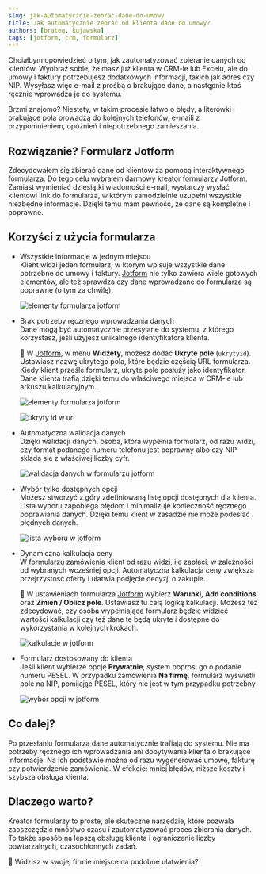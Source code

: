 ```yaml
---
slug: jak-automatycznie-zebrac-dane-do-umowy
title: Jak automatycznie zebrać od klienta dane do umowy?
authors: [brateq, kujawska]
tags: [jotform, crm, formularz]
---
```


Chciałbym opowiedzieć o tym, jak zautomatyzować zbieranie danych od klientów. Wyobraź sobie, że masz już klienta w CRM-ie lub Excelu, ale do umowy i faktury potrzebujesz dodatkowych informacji, takich jak adres czy NIP. <!-- truncate -->Wysyłasz więc e-mail z prośbą o brakujące dane, a następnie ktoś ręcznie wprowadza je do systemu. 

Brzmi znajomo? Niestety, w takim procesie łatwo o błędy, a literówki i brakujące pola prowadzą do kolejnych telefonów, e-maili z przypomnieniem, opóźnień i niepotrzebnego zamieszania.

## Rozwiązanie? Formularz Jotform

Zdecydowałem się zbierać dane od klientów za pomocą interaktywnego formularza. Do tego celu wybrałem darmowy kreator formularzy [Jotform](https://www.jotform.com/pl/). Zamiast wymieniać dziesiątki wiadomości e-mail, wystarczy wysłać klientowi link do formularza, w którym samodzielnie uzupełni wszystkie niezbędne informacje. Dzięki temu mam pewność, że dane są kompletne i poprawne.

## Korzyści z użycia formularza

* Wszystkie informacje w jednym miejscu  
    Klient widzi jeden formularz, w którym wpisuje wszystkie dane potrzebne do umowy i faktury. [Jotform](https://www.jotform.com/pl/) nie tylko zawiera wiele gotowych elementów, ale też sprawdza czy dane wprowadzane do formularza są poprawne (o tym za chwilę).

    ![elementy formularza jotform](./jotform-elems-2.png)

* Brak potrzeby ręcznego wprowadzania danych  
    Dane mogą być automatycznie przesyłane do systemu, z którego korzystasz, jeśli użyjesz unikalnego identyfikatora klienta.

    🔧 W [Jotform](https://www.jotform.com/pl/), w menu **Widżety**, możesz dodać **Ukryte pole** (`ukrytyid`). Ustawiasz nazwę ukrytego pola, które będzie częścią URL formularza. Kiedy klient prześle formularz, ukryte pole posłuży jako identyfikator. Dane klienta trafią dzięki temu do właściwego miejsca w CRM-ie lub arkuszu kalkulacyjnym.

    ![elementy formularza jotform](./jotform-elems-1.png)
    
    ![ukryty id w url](./url-jotform.png)

* Automatyczna walidacja danych  
    Dzięki walidacji danych, osoba, która wypełnia formularz, od razu widzi, czy format podanego numeru telefonu jest poprawny albo czy NIP składa się z właściwej liczby cyfr.

    ![walidacja danych w formularzu jotform](./validation-jotform.png)

* Wybór tylko dostępnych opcji  
    Możesz stworzyć z góry zdefiniowaną listę opcji dostępnych dla klienta. Lista wyboru zapobiega błędom i minimalizuje konieczność ręcznego poprawiania danych. Dzięki temu klient w zasadzie nie może podesłać błędnych danych.

    ![lista wyboru w jotform](./select-jotform.png)

* Dynamiczna kalkulacja ceny  
    W formularzu zamówienia klient od razu widzi, ile zapłaci, w zależności od wybranych wcześniej opcji. Automatyczna kalkulacja ceny zwiększa przejrzystość oferty i ułatwia podjęcie decyzji o zakupie.

    🔧 W ustawieniach formularza [Jotform](https://www.jotform.com/pl/) wybierz **Warunki**, **Add conditions** oraz **Zmień / Oblicz pole**. Ustawiasz tu całą logikę kalkulacji. Możesz też zdecydować, czy osoba wypełniająca formularz będzie widzieć wartości kalkulacji czy też dane te będą ukryte i dostępne do wykorzystania w kolejnych krokach.

    ![kalkulacje w jotform](./change-jotform.png)

* Formularz dostosowany do klienta  
    Jeśli klient wybierze opcję **Prywatnie**, system poprosi go o podanie numeru PESEL. W przypadku zamówienia **Na firmę**, formularz wyświetli pole na NIP, pomijając PESEL, który nie jest w tym przypadku potrzebny.

    ![wybór opcji w jotform](./dynamic-form.gif)

## Co dalej?

Po przesłaniu formularza dane automatycznie trafiają do systemu. Nie ma potrzeby ręcznego ich wprowadzania ani dopytywania klienta o brakujące informacje. Na ich podstawie można od razu wygenerować umowę, fakturę czy potwierdzenie zamówienia. W efekcie: mniej błędów, niższe koszty i szybsza obsługa klienta.

## Dlaczego warto?

Kreator formularzy to proste, ale skuteczne narzędzie, które pozwala zaoszczędzić mnóstwo czasu i zautomatyzować proces zbierania danych. To także sposób na lepszą obsługę klienta i ograniczenie liczby powtarzalnych, czasochłonnych zadań.

🚀 Widzisz w swojej firmie miejsce na podobne ułatwienia? 

